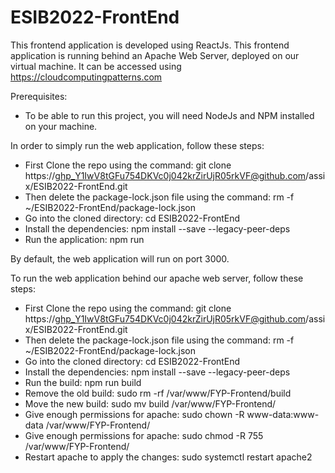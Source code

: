 # ESIB2022-FrontEnd

This frontend application is developed using ReactJs. This frontend application is running behind an Apache Web Server, deployed on our virtual machine. It can be accessed using https://cloudcomputingpatterns.com

Prerequisites:
- To be able to run this project, you will need NodeJs and NPM installed on your machine.

In order to simply run the web application, follow these steps:

- First Clone the repo using the command: git clone https://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@github.com/assix/ESIB2022-FrontEnd.git
- Then delete the package-lock.json file using the command: rm -f ~/ESIB2022-FrontEnd/package-lock.json
- Go into the cloned directory: cd ESIB2022-FrontEnd
- Install the dependencies: npm install --save --legacy-peer-deps
- Run the application: npm run 

By default, the web application will run on port 3000.

To run the web application behind our apache web server, follow these steps:

- First Clone the repo using the command: git clone https://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@github.com/assix/ESIB2022-FrontEnd.git
- Then delete the package-lock.json file using the command: rm -f ~/ESIB2022-FrontEnd/package-lock.json
- Go into the cloned directory: cd ESIB2022-FrontEnd
- Install the dependencies: npm install --save --legacy-peer-deps
- Run the build: npm run build
- Remove the old build: sudo rm -rf /var/www/FYP-Frontend/build 
- Move the new build: sudo mv build /var/www/FYP-Frontend/ 
- Give enough permissions for apache: sudo chown -R www-data:www-data /var/www/FYP-Frontend/ 
- Give enough permissions for apache: sudo chmod -R 755  /var/www/FYP-Frontend/ 
- Restart apache to apply the changes: sudo systemctl restart apache2